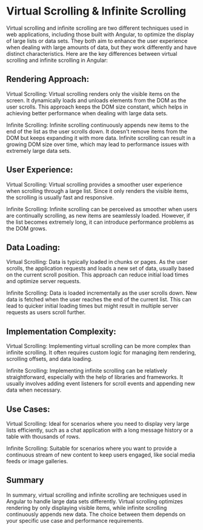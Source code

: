 # Virtual Scrolling & Infinite Scrolling

Virtual scrolling and infinite scrolling are two different techniques used in web applications, including those built with Angular, to optimize the display of large lists or data sets. They both aim to enhance the user experience when dealing with large amounts of data, but they work differently and have distinct characteristics. Here are the key differences between virtual scrolling and infinite scrolling in Angular:

## Rendering Approach:

Virtual Scrolling: Virtual scrolling renders only the visible items on the screen. It dynamically loads and unloads elements from the DOM as the user scrolls. This approach keeps the DOM size constant, which helps in achieving better performance when dealing with large data sets.

Infinite Scrolling: Infinite scrolling continuously appends new items to the end of the list as the user scrolls down. It doesn't remove items from the DOM but keeps expanding it with more data. Infinite scrolling can result in a growing DOM size over time, which may lead to performance issues with extremely large data sets.

## User Experience:

Virtual Scrolling: Virtual scrolling provides a smoother user experience when scrolling through a large list. Since it only renders the visible items, the scrolling is usually fast and responsive.

Infinite Scrolling: Infinite scrolling can be perceived as smoother when users are continually scrolling, as new items are seamlessly loaded. However, if the list becomes extremely long, it can introduce performance problems as the DOM grows.

## Data Loading:

Virtual Scrolling: Data is typically loaded in chunks or pages. As the user scrolls, the application requests and loads a new set of data, usually based on the current scroll position. This approach can reduce initial load times and optimize server requests.

Infinite Scrolling: Data is loaded incrementally as the user scrolls down. New data is fetched when the user reaches the end of the current list. This can lead to quicker initial loading times but might result in multiple server requests as users scroll further.

## Implementation Complexity:

Virtual Scrolling: Implementing virtual scrolling can be more complex than infinite scrolling. It often requires custom logic for managing item rendering, scrolling offsets, and data loading.

Infinite Scrolling: Implementing infinite scrolling can be relatively straightforward, especially with the help of libraries and frameworks. It usually involves adding event listeners for scroll events and appending new data when necessary.

## Use Cases:

Virtual Scrolling: Ideal for scenarios where you need to display very large lists efficiently, such as a chat application with a long message history or a table with thousands of rows.

Infinite Scrolling: Suitable for scenarios where you want to provide a continuous stream of new content to keep users engaged, like social media feeds or image galleries.

## Summary

In summary, virtual scrolling and infinite scrolling are techniques used in Angular to handle large data sets differently. Virtual scrolling optimizes rendering by only displaying visible items, while infinite scrolling continuously appends new data. The choice between them depends on your specific use case and performance requirements.
